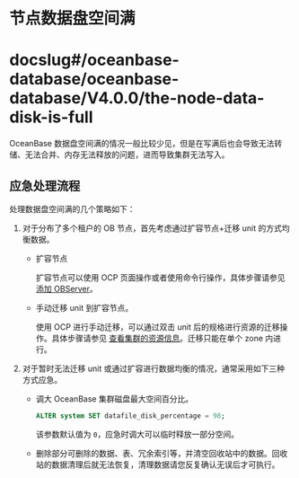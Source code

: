 节点数据盘空间满
=============================

# docslug#/oceanbase-database/oceanbase-database/V4.0.0/the-node-data-disk-is-full
OceanBase 数据盘空间满的情况一般比较少见，但是在写满后也会导致无法转储、无法合并、内存无法释放的问题，进而导致集群无法写入。

应急处理流程
---------------------------

处理数据盘空间满的几个策略如下：

1. 对于分布了多个租户的 OB 节点，首先考虑通过扩容节点+迁移 unit 的方式均衡数据。

   * 扩容节点

     扩容节点可以使用 OCP 页面操作或者使用命令行操作，具体步骤请参见 [添加 OBServer](../../../../6.basic-database-management/1.manage-clusters/5.manage-observer/1.add-observer-1.md)。

   * 手动迁移 unit 到扩容节点。

     使用 OCP 进行手动迁移，可以通过双击 unit 后的规格进行资源的迁移操作。具体步骤请参见 [查看集群的资源信息](../../../../6.basic-database-management/1.manage-clusters/10.view-the-resource-information-of-a-cluster.md)。迁移只能在单个 zone 内进行。

2. 对于暂时无法迁移 unit 或通过扩容进行数据均衡的情况，通常采用如下三种方式应急。

   * 调大 OceanBase 集群磁盘最大空间百分比。

     ```sql
     ALTER system SET datafile_disk_percentage = 98;
     ```

     该参数默认值为 `0`，应急时调大可以临时释放一部分空间。

   * 删除部分可删除的数据、表、冗余索引等，并清空回收站中的数据。回收站的数据清理后就无法恢复，清理数据请您反复确认无误后才可执行。
